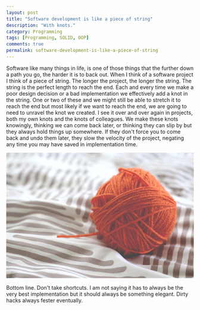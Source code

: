 ```yaml
---
layout: post
title: "Software development is like a piece of string"
description: "With knots."
category: Programming
tags: [Programming, SOLID, OOP]
comments: true
permalink: software-development-is-like-a-piece-of-string
---
```


Software like many things in life, is one of those things that the further down a path you go, the harder it is to back out. When I think of a software project I think of a piece of string. The longer the project, the longer the string.
The string is the perfect length to reach the end. Each and every time we make a poor design decision or a bad implementation we effectively add a knot in the string. One or two of these and we might still be able to stretch it to reach the end but most likely if we want to reach the end, we are going to need to unravel the knot we created.
I see it over and over again in projects, both my own knots and the knots of colleagues. We make these knots knowingly, thinking we can come back later, or thinking they can slip by but they always hold things up somewhere.
If they don't force you to come back and undo them later, they slow the velocity of the project, negating any time you may have saved in implementation time.

![library](/img/posts/2014/yarn-800.jpg)

Bottom line. Don't take shortcuts. I am not saying it has to always be the very best implementation but it should always be something elegant. Dirty hacks always fester eventually.
